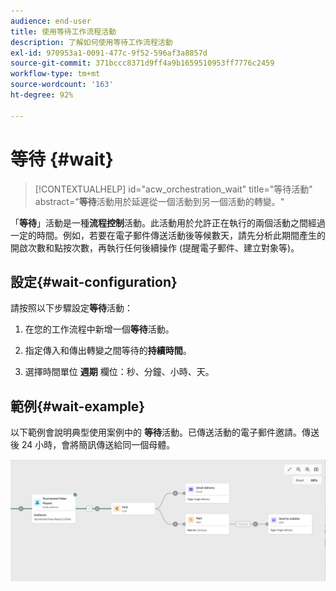 ```yaml
---
audience: end-user
title: 使用等待工作流程活動
description: 了解如何使用等待工作流程活動
exl-id: 970953a1-0091-477c-9f52-596af3a8857d
source-git-commit: 371bccc8371d9ff4a9b1659510953ff7776c2459
workflow-type: tm+mt
source-wordcount: '163'
ht-degree: 92%

---
```


# 等待 {#wait}

>[!CONTEXTUALHELP]
>id="acw_orchestration_wait"
>title="等待活動"
>abstract="**等待**&#x200B;活動用於延遲從一個活動到另一個活動的轉變。"

「**等待**」活動是一種&#x200B;**流程控制**&#x200B;活動。此活動用於允許正在執行的兩個活動之間經過一定的時間。例如，若要在電子郵件傳送活動後等候數天，請先分析此期間產生的開啟次數和點按次數，再執行任何後續操作 (提醒電子郵件、建立對象等)。

## 設定{#wait-configuration}

請按照以下步驟設定&#x200B;**等待**&#x200B;活動：

1. 在您的工作流程中新增一個&#x200B;**等待**&#x200B;活動。

1. 指定傳入和傳出轉變之間等待的&#x200B;**持續時間**。

1. 選擇時間單位 **週期** 欄位：秒、分鐘、小時、天。

## 範例{#wait-example}

以下範例會說明典型使用案例中的 **等待**&#x200B;活動。已傳送活動的電子郵件邀請。傳送後 24 小時，會將簡訊傳送給同一個母體。

![](../assets/workflow-wait-example.png)
